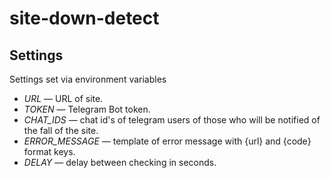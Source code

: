 # site-down-detect
## Settings
Settings set via environment variables
- *URL* — URL of site.
- *TOKEN* — Telegram Bot token.
- *CHAT_IDS* — chat id's of telegram users of those who will be notified of the fall of the site.
- *ERROR_MESSAGE* — template of error message with {url} and {code} format keys.
- *DELAY* — delay between checking in seconds.
